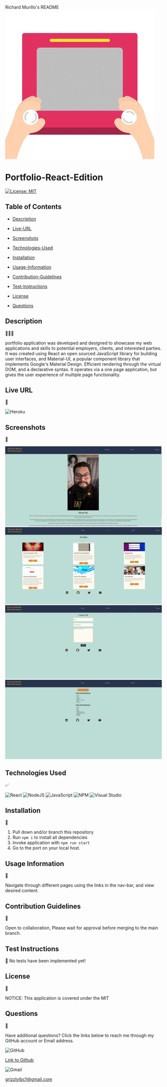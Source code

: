Richard Murillo's README
![Alt text](src/images/welcome.gif)

 # Portfolio-React-Edition

[![License: MIT](https://img.shields.io/badge/License-MIT-yellow.svg)](https://opensource.org/licenses/MIT)

## Table of Contents

 * [Description](#description)

 * [Live-URL](#live-url)

 * [Screenshots](#screenshots)

 * [Technologies-Used](#technologies-used)

 * [Installation](#installation)

 * [Usage-Information](#usage-information)

 * [Contribution-Guidelines](#contribution-guidelines)

 * [Test-Instructions](#test-instructions)

 * [License](#license)

 * [Questions](#questions)

## Description
👩🏻‍💻

portfolio application was developed and designed to showcase my web applications and skills to potential employers, clients, and interested parties. It was created using React an open sourced JavaScript library for building user interfaces, and Material-UI, a popular component library that implements Google's Material Design. Efficient rendering through the virtual DOM, and a declarative syntax. It operates via a one page application, but gives the user experience of multiple page functionality.

## Live URL
📼


![Heroku](https://img.shields.io/badge/heroku-%23430098.svg?style=for-the-badge&logo=heroku&logoColor=white)


## Screenshots
📸

![Alt text](src/images/project.png)
![Alt text](src/images/project2.png)
![Alt text](src/images/project3.png)
![Alt text](src/images/project4.png)

## Technologies Used
✅

![React](https://img.shields.io/badge/react-%2320232a.svg?style=for-the-badge&logo=react&logoColor=%2361DAFB)
![NodeJS](https://img.shields.io/badge/node.js-6DA55F?style=for-the-badge&logo=node.js&logoColor=white)
![JavaScript](https://img.shields.io/badge/javascript-%23323330.svg?style=for-the-badge&logo=javascript&logoColor=%23F7DF1E)
![NPM](https://img.shields.io/badge/NPM-%23CB3837.svg?style=for-the-badge&logo=npm&logoColor=white)
![Visual Studio](https://img.shields.io/badge/Visual%20Studio-5C2D91.svg?style=for-the-badge&logo=visual-studio&logoColor=white)


## Installation

💾

1. Pull down and/or branch this repository
2. Run ```npm i``` to install all dependencies
3. Invoke application with ```npm run start```
4. Go to the port on your local host.


## Usage Information

🔌

Navigate through different pages using the links in the nav-bar, and view desired content.

## Contribution Guidelines

💬

Open to collaboration, Please wait for approval before merging to the main branch.

## Test Instructions

📖
No tests have been implemented yet!


## License
📝

NOTICE: This application is covered under the MIT

## Questions

👥

Have additional questions? Click the links below to reach me through my GitHub account or Email address.

![GitHub](https://img.shields.io/badge/github-%23121011.svg?style=for-the-badge&logo=github&logoColor=white)

[Link to Github](https://github.com/https://github.com/RichMur84)

![Gmail](https://img.shields.io/badge/Gmail-D14836?style=for-the-badge&logo=gmail&logoColor=white)

<a href="mailto:grizzlylbc1@gmail.com">grizzlylbc1@gmail.com</a>

